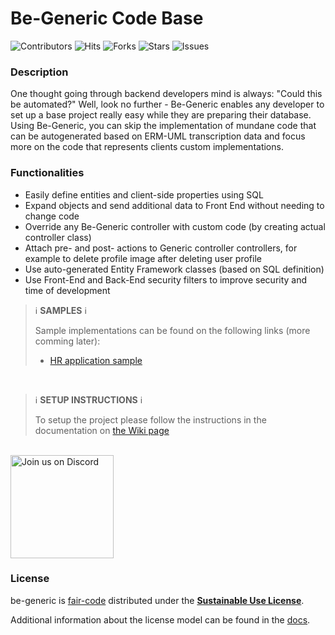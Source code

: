 # Be-Generic Code Base


![Contributors](https://img.shields.io/github/contributors/be-generic/be-generic?style=plastic)
![Hits](https://hits.dwyl.com/be-generic/be-generic.svg)
![Forks](https://img.shields.io/github/forks/be-generic/be-generic)
![Stars](https://img.shields.io/github/stars/be-generic/be-generic)
![Issues](https://img.shields.io/github/issues/be-generic/be-generic)

### Description

One thought going through backend developers mind is always: "Could this be automated?"
Well, look no further - Be-Generic enables any developer to set up a base project really easy while they are preparing their database. 
Using Be-Generic, you can skip the implementation of mundane code that can be autogenerated based on ERM-UML transcription data and focus more on the code that represents clients custom implementations. 

### Functionalities

- Easily define entities and client-side properties using SQL
- Expand objects and send additional data to Front End without needing to change code
- Override any Be-Generic controller with custom code (by creating actual controller class)
- Attach pre- and post- actions to Generic controller controllers, for example to delete profile image after deleting user profile
- Use auto-generated Entity Framework classes (based on SQL definition)
- Use Front-End and Back-End security filters to improve security and time of development

> ℹ **SAMPLES** ℹ
>
> Sample implementations can be found on the following links (more comming later):
>  - [HR application sample]([https://github.com/be-generic/be-generic-sample](https://github.com/be-generic/be-generic/tree/main/BeGeneric.Backend.Sample))
<br />

> ℹ **SETUP INSTRUCTIONS** ℹ
>
> To setup the project please follow the instructions in the documentation on [the Wiki page](https://github.com/be-generic/be-generic/wiki)
<br />

<a href="https://discord.gg/bUBgA6Kh7g">
<img alt="Join us on Discord" src="https://assets-global.website-files.com/6257adef93867e50d84d30e2/636e0b50aa9e99958d574a23_full_logo_black_RGB.png" width="165"/>
</a>

### License

be-generic is [fair-code](http://faircode.io) distributed under the
[**Sustainable Use License**](https://github.com/be-generic/be-generic/blob/main/LICENSE.md).

Additional information about the license model can be found in the
[docs](https://be-generic.com/).
